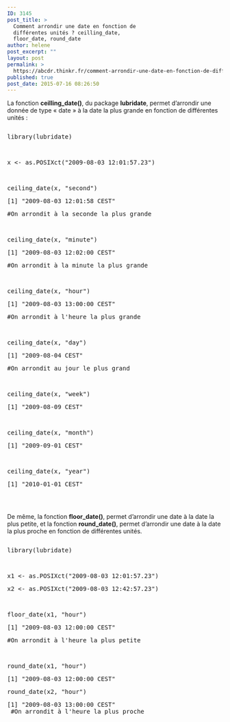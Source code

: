 ```yaml
---
ID: 3145
post_title: >
  Comment arrondir une date en fonction de
  différentes unités ? ceilling_date,
  floor_date, round_date
author: helene
post_excerpt: ""
layout: post
permalink: >
  https://abcdr.thinkr.fr/comment-arrondir-une-date-en-fonction-de-differentes-unites-ceilling-date-floor-date-round-date/
published: true
post_date: 2015-07-16 08:26:50
---
```

<p>La fonction <b>ceilling_date()</b>, du package <b>lubridate</b>, permet d’arrondir une donnée de type « date » à la date la plus grande en fonction de différentes unités :</p><p> <pre></p><p>library(lubridate)</p><p> </p><p>x &lt;- as.POSIXct("2009-08-03 12:01:57.23")</p><p> </p><p>ceiling_date(x, "second")</p><p>[1] "2009-08-03 12:01:58 CEST"</p><p>#On arrondit à la seconde la plus grande</p><p> </p><p>ceiling_date(x, "minute")</p><p>[1] "2009-08-03 12:02:00 CEST"</p><p>#On arrondit à la minute la plus grande</p><p> </p><p>ceiling_date(x, "hour")</p><p>[1] "2009-08-03 13:00:00 CEST"</p><p>#On arrondit à l'heure la plus grande</p><p> </p><p>ceiling_date(x, "day")</p><p>[1] "2009-08-04 CEST"</p><p>#On arrondit au jour le plus grand</p><p> </p><p>ceiling_date(x, "week")</p><p>[1] "2009-08-09 CEST"</p><p> </p><p>ceiling_date(x, "month")</p><p>[1] "2009-09-01 CEST"</p><p> </p><p>ceiling_date(x, "year")</p><p>[1] "2010-01-01 CEST"</p><p></pre>   </p><p>De même, la fonction <b>floor_date()</b>, permet d’arrondir une date à la date la plus petite, et la fonction <b>round_date()</b>, permet d’arrondir une date à la date la plus proche en fonction de différentes unités.</p><p> <pre></p><p>library(lubridate)</p><p> </p><p>x1 &lt;- as.POSIXct("2009-08-03 12:01:57.23")</p><p>x2 &lt;- as.POSIXct("2009-08-03 12:42:57.23")</p><p> </p><p>floor_date(x1, "hour")</p><p>[1] "2009-08-03 12:00:00 CEST"</p><p>#On arrondit à l'heure la plus petite</p><p> </p><p>round_date(x1, "hour")</p><p>[1] "2009-08-03 12:00:00 CEST"</p><p>round_date(x2, "hour")</p><p>[1] "2009-08-03 13:00:00 CEST"<br /> #On arrondit à l'heure la plus proche <br /> </pre>    </p>